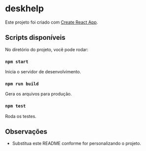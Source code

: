 # deskhelp

Este projeto foi criado com [Create React App](https://github.com/facebook/create-react-app).

## Scripts disponíveis

No diretório do projeto, você pode rodar:

### `npm start`

Inicia o servidor de desenvolvimento.

### `npm run build`

Gera os arquivos para produção.

### `npm test`

Roda os testes.

## Observações

- Substitua este README conforme for personalizando o projeto.
